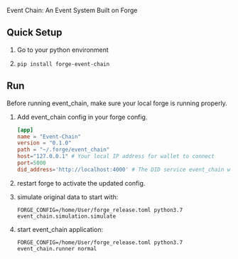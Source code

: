 Event Chain: An Event System Built on Forge

Quick Setup
---
1. Go to your python environment

2. `pip install forge-event-chain`


Run
---

Before running event_chain, make sure your local forge is running properly.

1. Add event_chain config in your forge config.
    ```toml
    [app]
    name = "Event-Chain"
    version = "0.1.0"
    path = "~/.forge/event_chain"
    host="127.0.0.1" # Your local IP address for wallet to connect
    port=5000
    did_address='http://localhost:4000' # The DID service event_chain will call from

    ```

2. restart forge to activate the updated config.

3. simulate original data to start with:

   `FORGE_CONFIG=/home/User/forge_release.toml python3.7 event_chain.simulation.simulate`

2. start event_chain application:

   `FORGE_CONFIG=/home/User/forge_release.toml python3.7 event_chain.runner normal`
